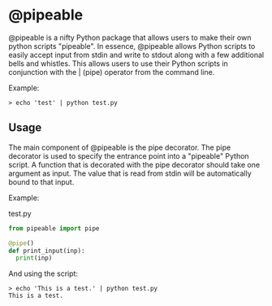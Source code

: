 # @pipeable

@pipeable is a nifty Python package that allows users to make their own python scripts "pipeable". In essence, @pipeable allows Python scripts to easily accept input from stdin and write to stdout along with a few additional bells and whistles. This allows users to use their Python scripts in conjunction with the | (pipe) operator from the command line.

Example:
```
> echo 'test' | python test.py
```

## Usage

The main component of @pipeable is the pipe decorator. The pipe decorator is used to specify the entrance point into a "pipeable" Python script. A function that is decorated with the pipe decorator should take one argument as input. The value that is read from stdin will be automatically bound to that input.

Example:

test.py
```python
from pipeable import pipe

@pipe()
def print_input(inp):
  print(inp)
```

And using the script:

```
> echo 'This is a test.' | python test.py
This is a test.
```
